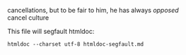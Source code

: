 cancellations, but to be fair to him, he has always _opposed_  
cancel culture 

This file will segfault htmldoc:

```
htmldoc --charset utf-8 htmldoc-segfault.md
```
